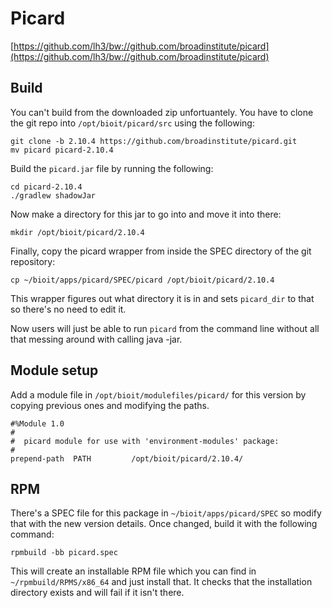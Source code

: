 # Picard

[https://github.com/lh3/bw://github.com/broadinstitute/picard](https://github.com/lh3/bw://github.com/broadinstitute/picard)

## Build

You can't build from the downloaded zip unfortuantely. You have to clone the git repo into `/opt/bioit/picard/src` using the following:

    git clone -b 2.10.4 https://github.com/broadinstitute/picard.git
    mv picard picard-2.10.4

Build the `picard.jar` file by running the following:

    cd picard-2.10.4
    ./gradlew shadowJar

Now make a directory for this jar to go into and move it into there:

    mkdir /opt/bioit/picard/2.10.4

Finally, copy the picard wrapper from inside the SPEC directory of the git repository:

    cp ~/bioit/apps/picard/SPEC/picard /opt/bioit/picard/2.10.4

This wrapper figures out what directory it is in and sets `picard_dir` to that so there's no need to edit it.

Now users will just be able to run `picard` from the command line without all that messing around with calling java -jar.

## Module setup

Add a module file in `/opt/bioit/modulefiles/picard/` for this version by copying previous ones and modifying the paths.

    #%Module 1.0
    #
    #  picard module for use with 'environment-modules' package:
    #
    prepend-path  PATH         /opt/bioit/picard/2.10.4/

## RPM

There's a SPEC file for this package in `~/bioit/apps/picard/SPEC` so modify that with the new version details. Once changed, build it with the following command:

    rpmbuild -bb picard.spec

This will create an installable RPM file which you can find in `~/rpmbuild/RPMS/x86_64` and just install that. It checks that the installation directory exists and will fail if it isn't there.
